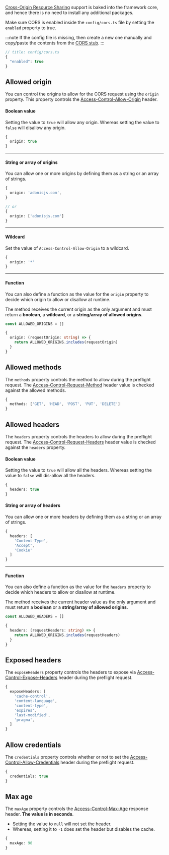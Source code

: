 [Cross-Origin Resource Sharing](https://developer.mozilla.org/en-US/docs/Web/HTTP/CORS) support is baked into the framework core, and hence there is no need to install any additional packages.

Make sure CORS is enabled inside the `config/cors.ts` file by setting the `enabled` property to true.

:::note
If the config file is missing, then create a new one manually and copy/paste the contents from the [CORS stub](https://github.com/adonisjs/core/blob/develop/templates/config/cors.txt).
:::

```ts
// title: config/cors.ts
{
  "enabled": true
}
```

## Allowed origin
You can control the origins to allow for the CORS request using the `origin` property. This property controls the [Access-Control-Allow-Origin](https://developer.mozilla.org/en-US/docs/Web/HTTP/Headers/Access-Control-Allow-Origin) header.

#### Boolean value
Setting the value to `true` will allow any origin. Whereas setting the value to `false` will disallow any origin.

```ts
{
  origin: true
}
```

---

#### String or array of origins
You can allow one or more origins by defining them as a string or an array of strings.

```ts
{
  origin: 'adonisjs.com',
}

// or
{
  origin: ['adonisjs.com']
}
```

---

#### Wildcard
Set the value of `Access-Control-Allow-Origin` to a wildcard.

```ts
{
  origin: '*'
}
```

---

#### Function
You can also define a function as the value for the `origin` property to decide which origin to allow or disallow at runtime.

The method receives the current origin as the only argument and must return a **boolean**, a **wildcard**, or a **string/array of allowed origins**.

```ts
const ALLOWED_ORIGINS = []

{
  origin: (requestOrigin: string) => {
    return ALLOWED_ORIGINS.includes(requestOrigin)
  }
}
```

## Allowed methods
The `methods` property controls the method to allow during the preflight request. The [Access-Control-Request-Method](https://developer.mozilla.org/en-US/docs/Web/HTTP/Headers/Access-Control-Request-Method) header value is checked against the allowed methods.

```ts
{
  methods: ['GET', 'HEAD', 'POST', 'PUT', 'DELETE']
}
```

## Allowed headers
The `headers` property controls the headers to allow during the preflight request. The [Access-Control-Request-Headers](https://developer.mozilla.org/en-US/docs/Web/HTTP/Headers/Access-Control-Request-Headers) header value is checked against the `headers` property.

#### Boolean value
Setting the value to `true` will allow all the headers. Whereas setting the value to `false` will dis-allow all the headers.

```ts
{
  headers: true
}
```

#### String or array of headers
You can allow one or more headers by defining them as a string or an array of strings.

```ts
{
  headers: [
    'Content-Type',
    'Accept',
    'Cookie'
  ]
}
```

---

#### Function
You can also define a function as the value for the `headers` property to decide which headers to allow or disallow at runtime.

The method receives the current header value as the only argument and must return a **boolean** or a **string/array of allowed origins**.

```ts
const ALLOWED_HEADERS = []

{
  headers: (requestHeaders: string) => {
    return ALLOWED_ORIGINS.includes(requestHeaders)
  }
}
```

## Exposed headers
The `exposeHeaders` property controls the headers to expose via [Access-Control-Expose-Headers](https://developer.mozilla.org/en-US/docs/Web/HTTP/Headers/Access-Control-Expose-Headers) header during the preflight request.

```ts
{
  exposeHeaders: [
    'cache-control',
    'content-language',
    'content-type',
    'expires',
    'last-modified',
    'pragma',
  ]
}
```

## Allow credentials
The `credentials` property controls whether or not to set the [Access-Control-Allow-Credentials](https://developer.mozilla.org/en-US/docs/Web/HTTP/Headers/Access-Control-Allow-Credentials) header during the preflight request.

```ts
{
  credentials: true
}
```

## Max age
The `maxAge` property controls the [Access-Control-Max-Age](https://developer.mozilla.org/en-US/docs/Web/HTTP/Headers/Access-Control-Max-Age) response header. **The value is in seconds**.

- Setting the value to `null` will not set the header.
- Whereas, setting it to `-1` does set the header but disables the cache.

```ts
{
  maxAge: 90
}
```
